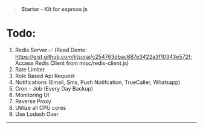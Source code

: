 > #### Starter - Kit for express js

# Todo:

1.  Redis Server ✅ (Read Demo: https://gist.github.com/iitsuraj/c254763dbac887e3422a3f10343e572f; Access Redis Client from misc/redis-client.js)
2.  Rate Limiter
3.  Role Based Api Request
4.  Notifications (Email, Sms, Push Notifcation, TrueCaller, Whatsapp)
5.  Cron - Job (Every Day Backup)
6.  Monitoring UI
7.  Reverse Proxy
8.  Utilize all CPU cores
9.  Use Lodash Over

---
